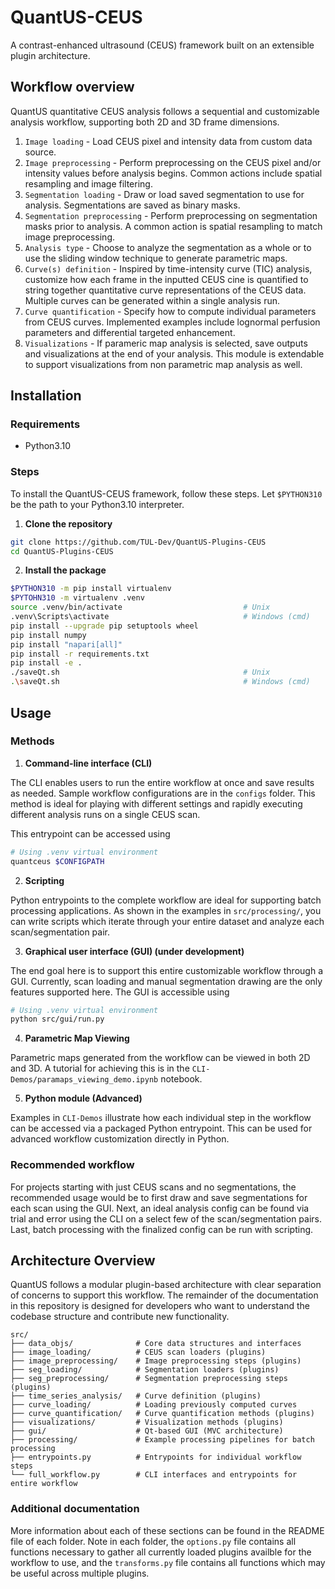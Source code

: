# QuantUS-CEUS

A contrast-enhanced ultrasound (CEUS) framework built on an extensible plugin architecture.

## Workflow overview

QuantUS quantitative CEUS analysis follows a sequential and customizable analysis workflow, supporting both 2D and 3D frame dimensions.

1. `Image loading` - Load CEUS pixel and intensity data from custom data source.
2. `Image preprocessing` - Perform preprocessing on the CEUS pixel and/or intensity values before analysis begins. Common actions include spatial resampling and image filtering.
3. `Segmentation loading` - Draw or load saved segmentation to use for analysis. Segmentations are saved as binary masks.
4. `Segmentation preprocessing` - Perform preprocessing on segmentation masks prior to analysis. A common action is spatial resampling to match image preprocessing.
5. `Analysis type` - Choose to analyze the segmentation as a whole or to use the sliding window technique to generate parametric maps.
6. `Curve(s) definition` - Inspired by time-intensity curve (TIC) analysis, customize how each frame in the inputted CEUS cine is quantified to string together quantitative curve representations of the CEUS data. Multiple curves can be generated within a single analysis run.
7. `Curve quantification` - Specify how to compute individual parameters from CEUS curves. Implemented examples include lognormal perfusion parameters and differential targeted enhancement.
8. `Visualizations` - If parameric map analysis is selected, save outputs and visualizations at the end of your analysis. This module is extendable to support visualizations from non parametric map analysis as well.

## Installation

### Requirements

- Python3.10

### Steps

To install the QuantUS-CEUS framework, follow these steps. Let `$PYTHON310` be the path to your Python3.10 interpreter.

1. **Clone the repository**

```bash
git clone https://github.com/TUL-Dev/QuantUS-Plugins-CEUS
cd QuantUS-Plugins-CEUS
```

2. **Install the package**

```bash
$PYTHON310 -m pip install virtualenv
$PYTOHN310 -m virtualenv .venv
source .venv/bin/activate                           # Unix
.venv\Scripts\activate                              # Windows (cmd)
pip install --upgrade pip setuptools wheel
pip install numpy
pip install "napari[all]"
pip install -r requirements.txt
pip install -e .
./saveQt.sh                                         # Unix
.\saveQt.sh                                         # Windows (cmd)
```

## Usage

### Methods

1. **Command-line interface (CLI)**

The CLI enables users to run the entire workflow at once and save results as needed. Sample workflow configurations are in the `configs` folder. This method is ideal for playing with different settings and rapidly executing different analysis runs on a single CEUS scan.

This entrypoint can be accessed using

```bash
# Using .venv virtual environment
quantceus $CONFIGPATH
```

2. **Scripting**

Python entrypoints to the complete workflow are ideal for supporting batch processing applications. As shown in the examples in `src/processing/`, you can write scripts which iterate through your entire dataset and analyze each scan/segmentation pair.

3. **Graphical user interface (GUI) (under development)**

The end goal here is to support this entire customizable workflow through a GUI. Currently, scan loading and manual segmentation drawing are the only features supported here. The GUI is accessible using

```bash
# Using .venv virtual environment
python src/gui/run.py
```

4. **Parametric Map Viewing**

Parametric maps generated from the workflow can be viewed in both 2D and 3D. A tutorial for achieving this is in the `CLI-Demos/paramaps_viewing_demo.ipynb` notebook.

5. **Python module (Advanced)**

Examples in `CLI-Demos` illustrate how each individual step in the workflow can be accessed via a packaged Python entrypoint. This can be used for advanced workflow customization directly in Python.

### Recommended workflow

For projects starting with just CEUS scans and no segmentations, the recommended usage would be to first draw and save segmentations for each scan using the GUI. Next, an ideal analysis config can be found via trial and error using the CLI on a select few of the scan/segmentation pairs. Last, batch processing with the finalized config can be run with scripting.

## Architecture Overview

QuantUS follows a modular plugin-based architecture with clear separation of concerns to support this workflow. The remainder of the documentation in this repository is designed for developers who want to understand the codebase structure and contribute new functionality.

```
src/
├── data_objs/              # Core data structures and interfaces
├── image_loading/          # CEUS scan loaders (plugins)
├── image_preprocessing/    # Image preprocessing steps (plugins)
├── seg_loading/            # Segmentation loaders (plugins)  
├── seg_preprocessing/      # Segmentation preprocessing steps (plugins)
├── time_series_analysis/   # Curve definition (plugins)
├── curve_loading/          # Loading previously computed curves
├── curve_quantification/   # Curve quantification methods (plugins)
├── visualizations/         # Visualization methods (plugins)
├── gui/                    # Qt-based GUI (MVC architecture)
├── processing/             # Example processing pipelines for batch processing
├── entrypoints.py          # Entrypoints for individual workflow steps
└── full_workflow.py        # CLI interfaces and entrypoints for entire workflow
```

### Additional documentation

More information about each of these sections can be found in the README file of each folder. Note in each folder, the `options.py` file contains all functions necessary to gather all currently loaded plugins availble for the workflow to use, and the `transforms.py` file contains all functions which may be useful across multiple plugins.
